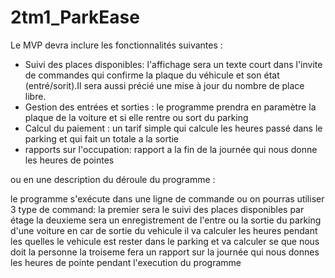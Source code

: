 # 2tm1_ParkEase
Le MVP devra inclure les fonctionnalités suivantes : 
- Suivi des places disponibles: l'affichage sera un texte court dans l'invite de commandes qui confirme la plaque du véhicule et son état (entré/sorit).Il sera aussi précié une mise à jour du nombre de place libre.
- Gestion des entrées et sorties : le programme prendra en paramètre la plaque de la voiture et si elle rentre ou sort du parking
- Calcul du paiement : un tarif simple qui calcule les heures passé dans le parking et qui fait un totale a la sortie  
- rapports sur l'occupation: rapport a la fin de la journée qui nous donne les heures de pointes

ou en une description du déroule du programme :

le programme s'exécute dans une ligne de commande ou on pourras utiliser 3 type de command: la premier sera le suivi des places disponibles par étage
         la deuxieme sera un enregistrement de l'entre ou la sortie du parking d'une voiture en car de sortie du vehicule il va calculer les heures pendant les quelles le vehicule est rester dans le parking et va calculer se que nous doit la personne
         la troiseme fera un rapport sur la journée qui nous donnes les heures de pointe pendant l'execution du programme
         
